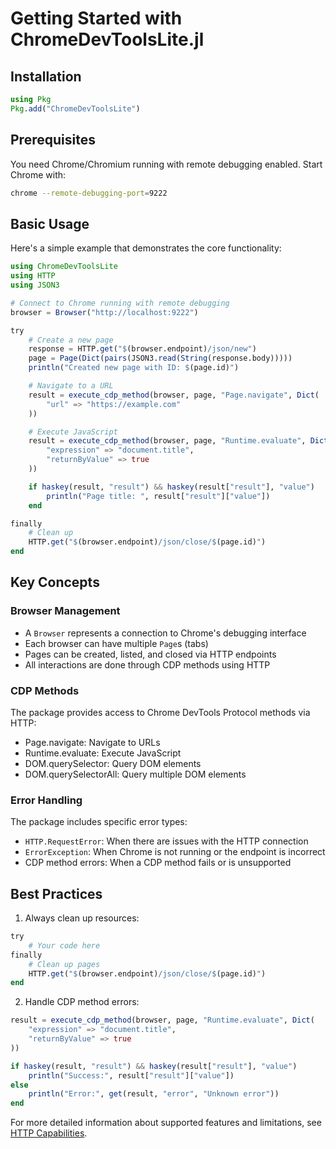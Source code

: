 # Getting Started with ChromeDevToolsLite.jl

## Installation

```julia
using Pkg
Pkg.add("ChromeDevToolsLite")
```

## Prerequisites

You need Chrome/Chromium running with remote debugging enabled. Start Chrome with:

```bash
chrome --remote-debugging-port=9222
```

## Basic Usage

Here's a simple example that demonstrates the core functionality:

```julia
using ChromeDevToolsLite
using HTTP
using JSON3

# Connect to Chrome running with remote debugging
browser = Browser("http://localhost:9222")

try
    # Create a new page
    response = HTTP.get("$(browser.endpoint)/json/new")
    page = Page(Dict(pairs(JSON3.read(String(response.body)))))
    println("Created new page with ID: $(page.id)")

    # Navigate to a URL
    result = execute_cdp_method(browser, page, "Page.navigate", Dict(
        "url" => "https://example.com"
    ))

    # Execute JavaScript
    result = execute_cdp_method(browser, page, "Runtime.evaluate", Dict(
        "expression" => "document.title",
        "returnByValue" => true
    ))

    if haskey(result, "result") && haskey(result["result"], "value")
        println("Page title: ", result["result"]["value"])
    end

finally
    # Clean up
    HTTP.get("$(browser.endpoint)/json/close/$(page.id)")
end
```

## Key Concepts

### Browser Management
- A `Browser` represents a connection to Chrome's debugging interface
- Each browser can have multiple `Page`s (tabs)
- Pages can be created, listed, and closed via HTTP endpoints
- All interactions are done through CDP methods using HTTP

### CDP Methods
The package provides access to Chrome DevTools Protocol methods via HTTP:
- Page.navigate: Navigate to URLs
- Runtime.evaluate: Execute JavaScript
- DOM.querySelector: Query DOM elements
- DOM.querySelectorAll: Query multiple DOM elements

### Error Handling
The package includes specific error types:
- `HTTP.RequestError`: When there are issues with the HTTP connection
- `ErrorException`: When Chrome is not running or the endpoint is incorrect
- CDP method errors: When a CDP method fails or is unsupported

## Best Practices

1. Always clean up resources:
```julia
try
    # Your code here
finally
    # Clean up pages
    HTTP.get("$(browser.endpoint)/json/close/$(page.id)")
end
```

2. Handle CDP method errors:
```julia
result = execute_cdp_method(browser, page, "Runtime.evaluate", Dict(
    "expression" => "document.title",
    "returnByValue" => true
))

if haskey(result, "result") && haskey(result["result"], "value")
    println("Success:", result["result"]["value"])
else
    println("Error:", get(result, "error", "Unknown error"))
end
```

For more detailed information about supported features and limitations, see [HTTP Capabilities](assets/HTTP_CAPABILITIES.md).
